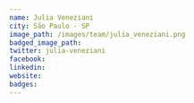 ```yaml
---
name: Julia Veneziani
city: São Paulo - SP
image_path: /images/team/julia_veneziani.png
badged_image_path: 
twitter: julia-veneziani
facebook:
linkedin:
website:
badges:
---
```

